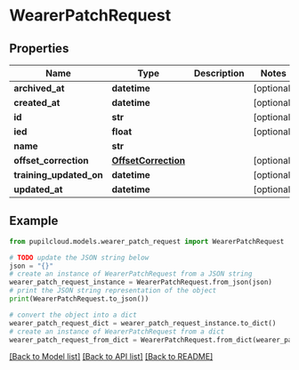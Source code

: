 # WearerPatchRequest


## Properties

Name | Type | Description | Notes
------------ | ------------- | ------------- | -------------
**archived_at** | **datetime** |  | [optional] 
**created_at** | **datetime** |  | [optional] 
**id** | **str** |  | [optional] 
**ied** | **float** |  | [optional] 
**name** | **str** |  | 
**offset_correction** | [**OffsetCorrection**](OffsetCorrection.md) |  | [optional] 
**training_updated_on** | **datetime** |  | [optional] 
**updated_at** | **datetime** |  | [optional] 

## Example

```python
from pupilcloud.models.wearer_patch_request import WearerPatchRequest

# TODO update the JSON string below
json = "{}"
# create an instance of WearerPatchRequest from a JSON string
wearer_patch_request_instance = WearerPatchRequest.from_json(json)
# print the JSON string representation of the object
print(WearerPatchRequest.to_json())

# convert the object into a dict
wearer_patch_request_dict = wearer_patch_request_instance.to_dict()
# create an instance of WearerPatchRequest from a dict
wearer_patch_request_from_dict = WearerPatchRequest.from_dict(wearer_patch_request_dict)
```
[[Back to Model list]](../README.md#documentation-for-models) [[Back to API list]](../README.md#documentation-for-api-endpoints) [[Back to README]](../README.md)


